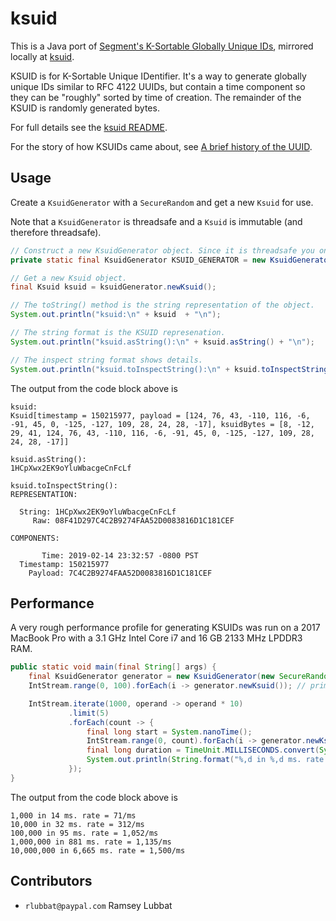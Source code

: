 # ksuid

This is a Java port of [Segment's K-Sortable Globally Unique IDs](https://github.com/segmentio/ksuid),
mirrored locally at [ksuid](https://git.xoom.com/projects/INF/repos/ksuid/browse).

KSUID is for K-Sortable Unique IDentifier. It's a way to generate globally unique IDs similar to RFC 4122 UUIDs,
but contain a time component so they can be "roughly" sorted by time of creation.
The remainder of the KSUID is randomly generated bytes.

For full details see the [ksuid README](https://git.xoom.com/projects/INF/repos/ksuid/browse/README.md).

For the story of how KSUIDs came about, see [A brief history of the UUID](https://segment.com/blog/a-brief-history-of-the-uuid).

## Usage

Create a `KsuidGenerator` with a `SecureRandom` and get a new `Ksuid` for use.

Note that a `KsuidGenerator` is threadsafe and a `Ksuid` is immutable (and therefore threadsafe).

```java
// Construct a new KsuidGenerator object. Since it is threadsafe you only need one.
private static final KsuidGenerator KSUID_GENERATOR = new KsuidGenerator(new SecureRandom());

// Get a new Ksuid object.
final Ksuid ksuid = ksuidGenerator.newKsuid();

// The toString() method is the string representation of the object.
System.out.println("ksuid:\n" + ksuid  + "\n");

// The string format is the KSUID represenation.
System.out.println("ksuid.asString():\n" + ksuid.asString() + "\n");

// The inspect string format shows details.
System.out.println("ksuid.toInspectString():\n" + ksuid.toInspectString());

```
The output from the code block above is
```
ksuid:
Ksuid[timestamp = 150215977, payload = [124, 76, 43, -110, 116, -6, -91, 45, 0, -125, -127, 109, 28, 24, 28, -17], ksuidBytes = [8, -12, 29, 41, 124, 76, 43, -110, 116, -6, -91, 45, 0, -125, -127, 109, 28, 24, 28, -17]]

ksuid.asString():
1HCpXwx2EK9oYluWbacgeCnFcLf

ksuid.toInspectString():
REPRESENTATION:

  String: 1HCpXwx2EK9oYluWbacgeCnFcLf
     Raw: 08F41D297C4C2B9274FAA52D0083816D1C181CEF

COMPONENTS:

       Time: 2019-02-14 23:32:57 -0800 PST
  Timestamp: 150215977
    Payload: 7C4C2B9274FAA52D0083816D1C181CEF
```

## Performance

A very rough performance profile for generating KSUIDs was run on a 2017 MacBook Pro with a 3.1 GHz Intel Core i7 and 16 GB 2133 MHz LPDDR3 RAM.

```java
public static void main(final String[] args) {
    final KsuidGenerator generator = new KsuidGenerator(new SecureRandom());
    IntStream.range(0, 100).forEach(i -> generator.newKsuid()); // prime the random

    IntStream.iterate(1000, operand -> operand * 10)
             .limit(5)
             .forEach(count -> {
                 final long start = System.nanoTime();
                 IntStream.range(0, count).forEach(i -> generator.newKsuid());
                 final long duration = TimeUnit.MILLISECONDS.convert(System.nanoTime() - start, TimeUnit.NANOSECONDS);
                 System.out.println(String.format("%,d in %,d ms. rate = %,d/ms", count, duration, count / duration));
             });
}
```
The output from the code block above is
```
1,000 in 14 ms. rate = 71/ms
10,000 in 32 ms. rate = 312/ms
100,000 in 95 ms. rate = 1,052/ms
1,000,000 in 881 ms. rate = 1,135/ms
10,000,000 in 6,665 ms. rate = 1,500/ms
```

## Contributors
* `rlubbat@paypal.com` Ramsey Lubbat
